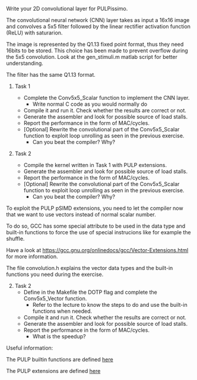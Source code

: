 Write your 2D convolutional layer for PULPissimo.

The convolutional neural network (CNN) layer takes as input a 16x16 image and
convolves a 5x5 filter followed by the linear rectifier activation function
(ReLU) with saturarion.

The image is represented by the Q1.13 fixed point format, thus they need
16bits to be stored.
This choice has been made to prevent overflow during the 5x5 convolution.
Look at the gen_stimuli.m matlab script for better understanding.

The filter has the same Q1.13 format.

1. Task 1
    - Complete the Conv5x5_Scalar function to implement the CNN layer.
        - Write normal C code as you would normally do
    - Compile it and run it. Check whether the results are correct or not.
    - Generate the assembler and look for possible source of load stalls.
    - Report the performance in the form of MAC/cycles.
    - [Optional] Rewrite the convolutional part of the Conv5x5_Scalar function to
    exploit loop unrolling as seen in the previous exercise.
        - Can you beat the compiler? Why?

2. Task 2
    - Compile the kernel written in Task 1 with PULP extensions.
    - Generate the assembler and look for possible source of load stalls.
    - Report the performance in the form of MAC/cycles.
    - [Optional] Rewrite the convolutional part of the Conv5x5_Scalar function to
    exploit loop unrolling as seen in the previous exercise.
        - Can you beat the compiler? Why?
       
To exploit the PULP pSIMD extensions, you need to let the compiler now that we want to use
vectors instead of normal scalar number.

To do so, GCC has some special attribute to be used in the data type and built-in functions
to force the use of special instrucions like for example the shuffle.

Have a look at https://gcc.gnu.org/onlinedocs/gcc/Vector-Extensions.html
for more information.

The file convolution.h explains the vector data types and the built-in functions
you need during the exercise.

2. Task 2
    -  Define in the Makefile the DOTP flag and complete the Conv5x5_Vector function.
        - Refer to the lecture to know the steps to do and use the built-in functions when needed.
    - Compile it and run it. Check whether the results are correct or not.
    - Generate the assembler and look for possible source of load stalls.
    - Report the performance in the form of MAC/cycles.
        - What is the speedup?




Useful information:

The  PULP builtin functions are defined [here](https://github.com/pulp-platform/pulp-riscv-gcc/blob/bfb8fa748e5d0c79b0958c7870cd42a4923c6d9f/gcc/config/riscv/pulp_builtins.def)

The PULP extensions are defined [here](https://cv32e40p.readthedocs.io/en/latest/instruction_set_extensions/)
